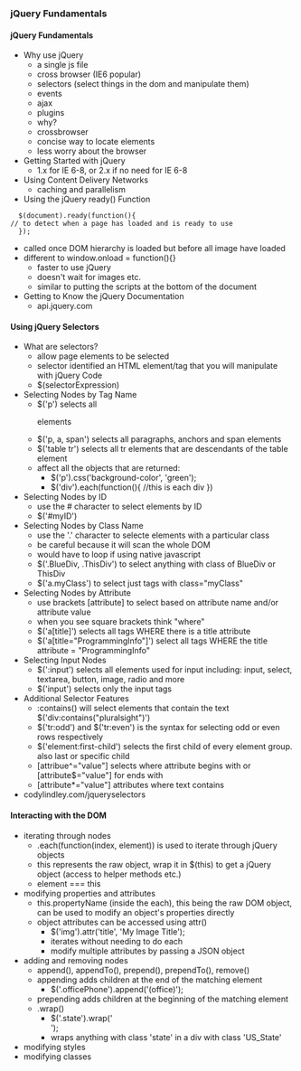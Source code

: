 ### jQuery Fundamentals

#### jQuery Fundamentals

* Why use jQuery
  *  a single js file
  *  cross browser (IE6 popular)
  *  selectors (select things in the dom and manipulate them)
  *  events
  *  ajax
  *  plugins
  *  why?
    * crossbrowser
    * concise way to locate elements
    * less worry about the browser
* Getting Started with jQuery
  *  1.x for IE 6-8, or 2.x if no need for IE 6-8 
* Using Content Delivery Networks
  * caching and parallelism 
* Using the jQuery ready() Function
````
  $(document).ready(function(){
// to detect when a page has loaded and is ready to use
  });
````  
  * called once DOM hierarchy is loaded but before all image have loaded
  * different to window.onload = function(){}
    *  faster to use jQuery
    *  doesn't wait for images etc.
    *  similar to putting the scripts at the bottom of the document
* Getting to Know the jQuery Documentation
  * api.jquery.com
  
#### Using jQuery Selectors

* What are selectors?
  * allow page elements to be selected
  * selector identified an HTML element/tag that you will manipulate with jQuery Code
  * $(selectorExpression)
* Selecting Nodes by Tag Name
  * $('p') selects all <p> elements
  * $('p, a, span') selects all paragraphs, anchors and span elements
  * $('table tr') selects all tr elements that are descendants of the table element
  * affect all the objects that are returned:
    * $('p').css('background-color', 'green');
    * $('div').each(function(){ //this is each div })
* Selecting Nodes by ID
  * use the # character to select elements by ID
  * $('#myID')
* Selecting Nodes by Class Name
  * use the '.' character to selecte elements with a particular class
  * be careful because it will scan the whole DOM
  * would have to loop if using native javascript
  * $('.BlueDiv, .ThisDiv') to select anything with class of BlueDiv or ThisDiv
  * $('a.myClass') to select just <a> tags with class="myClass"
* Selecting Nodes by Attribute
  * use brackets [attribute] to select based on attribute name and/or attribute value
  * when you see square brackets think "where"
  * $('a[title]') selects all <a> tags WHERE there is a title attribute
  * $('a[title="ProgrammingInfo"]') select all <a> tags WHERE the title attribute = "ProgrammingInfo"
* Selecting Input Nodes
  * $(':input') selects all elements used for input including: input, select, textarea, button, image, radio and more
  * $('input') selects only the input tags
* Additional Selector Features
  * :contains() will select elements that contain the text $('div:contains("pluralsight")')
  * $('tr:odd') and $('tr:even') is the syntax for selecting odd or even rows respectively
  * $('element:first-child') selects the first child of every element group. also last or specific child
  * [attribue^="value"] selects where attribute begins with or [attribute$="value"] for ends with
  * [attribute*="value"] attributes where text contains
* codylindley.com/jqueryselectors

#### Interacting with the DOM

* iterating through nodes
  *  .each(function(index, element)) is used to iterate through jQuery objects
  *  this represents the raw object, wrap it in $(this) to get a jQuery object (access to helper methods etc.)
  *  element === this
* modifying properties and attributes
  * this.propertyName (inside the each), this being the raw DOM object, can be used to modify an object's properties directly 
  * object attributes can be accessed using attr()
    * $('img').attr('title', 'My Image Title');
    * iterates without needing to do each
    * modify multiple attributes by passing a JSON object
* adding and removing nodes
  * append(), appendTo(), prepend(), prependTo(), remove()
  * appending adds children at the end of the matching element
    * $('.officePhone').append('<span>(office)</span>');
  * prepending adds children at the beginning of the matching element
  * .wrap() 
    * $('.state').wrap('<div class="US_State"/>');
    * wraps anything with class 'state' in a div with class 'US_State'
* modifying styles
* modifying classes


